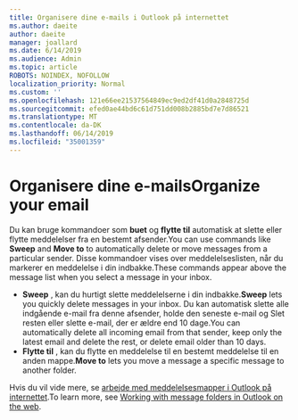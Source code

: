 ```yaml
---
title: Organisere dine e-mails i Outlook på internettet
ms.author: daeite
author: daeite
manager: joallard
ms.date: 6/14/2019
ms.audience: Admin
ms.topic: article
ROBOTS: NOINDEX, NOFOLLOW
localization_priority: Normal
ms.custom: ''
ms.openlocfilehash: 121e66ee21537564849ec9ed2df41d0a2848725d
ms.sourcegitcommit: efed0ae44bd6c61d751dd008b2885bd7e7d86521
ms.translationtype: MT
ms.contentlocale: da-DK
ms.lasthandoff: 06/14/2019
ms.locfileid: "35001359"
---
```

# <a name="organize-your-email"></a><span data-ttu-id="182eb-102">Organisere dine e-mails</span><span class="sxs-lookup"><span data-stu-id="182eb-102">Organize your email</span></span>

<span data-ttu-id="182eb-103">Du kan bruge kommandoer som **buet** og **flytte til** automatisk at slette eller flytte meddelelser fra en bestemt afsender.</span><span class="sxs-lookup"><span data-stu-id="182eb-103">You can use commands like **Sweep** and **Move to** to automatically delete or move messages from a particular sender.</span></span> <span data-ttu-id="182eb-104">Disse kommandoer vises over meddelelseslisten, når du markerer en meddelelse i din indbakke.</span><span class="sxs-lookup"><span data-stu-id="182eb-104">These commands appear above the message list when you select a message in your inbox.</span></span>

- <span data-ttu-id="182eb-105">**Sweep** , kan du hurtigt slette meddelelserne i din indbakke.</span><span class="sxs-lookup"><span data-stu-id="182eb-105">**Sweep** lets you quickly delete messages in your inbox.</span></span> <span data-ttu-id="182eb-106">Du kan automatisk slette alle indgående e-mail fra denne afsender, holde den seneste e-mail og Slet resten eller slette e-mail, der er ældre end 10 dage.</span><span class="sxs-lookup"><span data-stu-id="182eb-106">You can automatically delete all incoming email from that sender, keep only the latest email and delete the rest, or delete email older than 10 days.</span></span>
- <span data-ttu-id="182eb-107">**Flytte til** , kan du flytte en meddelelse til en bestemt meddelelse til en anden mappe.</span><span class="sxs-lookup"><span data-stu-id="182eb-107">**Move to** lets you move a message a specific message to another folder.</span></span>

<span data-ttu-id="182eb-108">Hvis du vil vide mere, se [arbejde med meddelelsesmapper i Outlook på internettet](https://support.office.com/article/ae0f10d6-54e7-4f29-acd3-78cdc3fdcb9f).</span><span class="sxs-lookup"><span data-stu-id="182eb-108">To learn more, see [Working with message folders in Outlook on the web](https://support.office.com/article/ae0f10d6-54e7-4f29-acd3-78cdc3fdcb9f).</span></span>